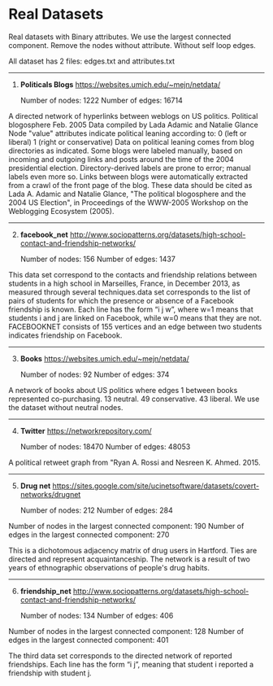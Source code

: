 # Real Datasets 
Real datasets with Binary attributes.
We use the largest connected component.
Remove the nodes without attribute.
Without self loop edges.

All dataset has 2 files: edges.txt and attributes.txt

***
1) **Politicals Blogs**       https://websites.umich.edu/~mejn/netdata/


    Number of nodes: 1222
    Number of edges: 16714

A directed network of hyperlinks between weblogs on US politics. 
Political blogosphere Feb. 2005
Data compiled by Lada Adamic and Natalie Glance
Node "value" attributes indicate political leaning according to:
  0 (left or liberal)
  1 (right or conservative)
Data on political leaning comes from blog directories as indicated.  Some
blogs were labeled manually, based on incoming and outgoing links and posts
around the time of the 2004 presidential election.  Directory-derived
labels are prone to error; manual labels even more so.
Links between blogs were automatically extracted from a crawl of the front
page of the blog.
These data should be cited as Lada A. Adamic and Natalie Glance, "The
political blogosphere and the 2004 US Election", in Proceedings of the
WWW-2005 Workshop on the Weblogging Ecosystem (2005).


***
2)  **facebook_net**        http://www.sociopatterns.org/datasets/high-school-contact-and-friendship-networks/


    Number of nodes: 156
    Number of edges: 1437


This data set correspond to the contacts and friendship relations between students in a high school in Marseilles, France, in December 2013, as measured through several techniques.data set corresponds to the list of pairs of students for which the presence or absence of a Facebook friendship is known. Each line has the form “i j w”, where w=1 means that students i and j are linked on Facebook, while w=0 means that they are not. FACEBOOKNET consists of 155 vertices
and an edge between two students indicates friendship on
Facebook.   


***
3) **Books**         https://websites.umich.edu/~mejn/netdata/


    Number of nodes: 92
    Number of edges: 374


A network of books about US politics where edges 1 between books represented co-purchasing. 13 neutral. 49 conservative. 43 liberal. We use the dataset without neutral nodes. 


***
4) **Twitter**          https://networkrepository.com/

    Number of nodes: 18470
    Number of edges: 48053


A political retweet graph from "Ryan A. Rossi and Nesreen K. Ahmed. 2015.


***
5) **Drug net**        https://sites.google.com/site/ucinetsoftware/datasets/covert-networks/drugnet

   Number of nodes: 212
    Number of edges: 284

Number of nodes in the largest connected component: 190
Number of edges in the largest connected component: 270

This is a dichotomous adjacency matrix of drug users in Hartford.  Ties are directed and represent acquaintanceship. The network is a result of two years of ethnographic observations of people's drug habits.



***
6)  **friendship_net**        http://www.sociopatterns.org/datasets/high-school-contact-and-friendship-networks/

    Number of nodes: 134
    Number of edges: 406

Number of nodes in the largest connected component: 128
Number of edges in the largest connected component: 401


The third data set corresponds to the directed network of reported friendships. Each line has the form “i j”, meaning that student i reported a friendship with student j.

